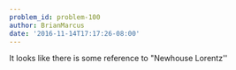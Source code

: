 ```yaml
---
problem_id: problem-100
author: BrianMarcus
date: '2016-11-14T17:17:26-08:00'
---
```

It looks like there is some reference to "Newhouse Lorentz''

